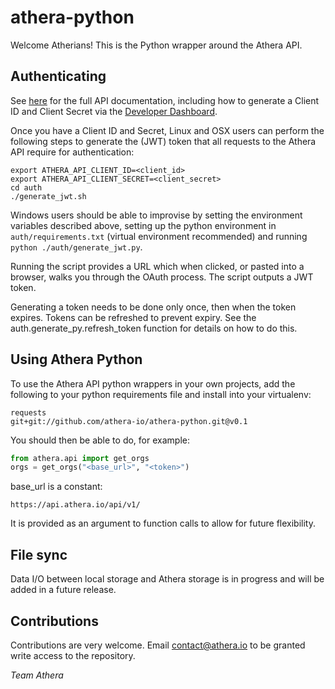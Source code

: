 # athera-python
Welcome Atherians! This is the Python wrapper around the Athera API.

## Authenticating
See [here](https://docs.athera.io/api/athera-api.html) for the full API documentation, including how to generate a Client ID and Client Secret via the [Developer Dashboard](https://developer.athera.io/).

Once you have a Client ID and Secret, Linux and OSX users can perform the following steps to generate the (JWT) token that all requests to the Athera API require for authentication:

```
export ATHERA_API_CLIENT_ID=<client_id>
export ATHERA_API_CLIENT_SECRET=<client_secret>
cd auth
./generate_jwt.sh
```

Windows users should be able to improvise by setting the environment variables described above, setting up the python environment in `auth/requirements.txt` (virtual environment recommended) and running `python ./auth/generate_jwt.py`.

Running the script provides a URL which when clicked, or pasted into a browser, walks you through the OAuth process. The script outputs a JWT token.

Generating a token needs to be done only once, then when the token expires. Tokens can be refreshed to prevent expiry. See the auth.generate_py.refresh_token function for details on how to do this.

## Using Athera Python
To use the Athera API python wrappers in your own projects, add the following to your python requirements file and install into your virtualenv:

```
requests
git+git://github.com/athera-io/athera-python.git@v0.1
```

You should then be able to do, for example:

```python
from athera.api import get_orgs
orgs = get_orgs("<base_url>", "<token>")
```

base_url is a constant:

`https://api.athera.io/api/v1/`

It is provided as an argument to function calls to allow for future flexibility.

## File sync
Data I/O between local storage and Athera storage is in progress and will be added in a future release.

## Contributions
Contributions are very welcome. Email contact@athera.io to be granted write access to the repository.

_Team Athera_

